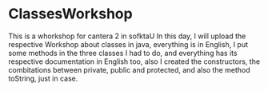 # ClassesWorkshop
This is a whorkshop for cantera 2 in sofktaU
In this day, I will upload the respective Workshop about classes in java, everything is in English, I put some methods in the three classes I had to do, and everything has its respective documentation in English too, also I created the constructors, the combitations between private, public and protected, and also the method toString, just in case.
